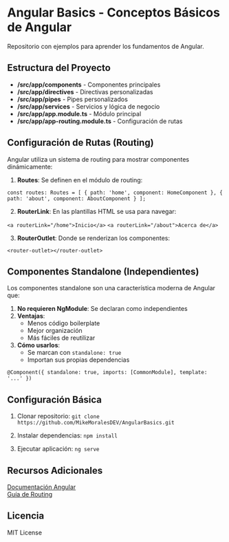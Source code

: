 # Angular Basics - Conceptos Básicos de Angular

Repositorio con ejemplos para aprender los fundamentos de Angular.

## Estructura del Proyecto

- **/src/app/components** - Componentes principales
- **/src/app/directives** - Directivas personalizadas
- **/src/app/pipes** - Pipes personalizados
- **/src/app/services** - Servicios y lógica de negocio
- **/src/app/app.module.ts** - Módulo principal
- **/src/app/app-routing.module.ts** - Configuración de rutas

## Configuración de Rutas (Routing)

Angular utiliza un sistema de routing para mostrar componentes dinámicamente:

1. **Routes**: Se definen en el módulo de routing:

`const routes: Routes = [
  { path: 'home', component: HomeComponent },
  { path: 'about', component: AboutComponent }
];`

2. **RouterLink**: En las plantillas HTML se usa para navegar:

`<a routerLink="/home">Inicio</a>`
`<a routerLink="/about">Acerca de</a>`

3. **RouterOutlet**: Donde se renderizan los componentes:

`<router-outlet></router-outlet>`

## Componentes Standalone (Independientes)

Los componentes standalone son una característica moderna de Angular que:

1. **No requieren NgModule**: Se declaran como independientes
2. **Ventajas**:
   - Menos código boilerplate
   - Mejor organización
   - Más fáciles de reutilizar
3. **Cómo usarlos**:
   - Se marcan con `standalone: true`
   - Importan sus propias dependencias

`@Component({
  standalone: true,
  imports: [CommonModule],
  template: '...'
})`

## Configuración Básica

1. Clonar repositorio:
`git clone https://github.com/MikeMoralesDEV/AngularBasics.git`

2. Instalar dependencias:
`npm install`

3. Ejecutar aplicación:
`ng serve`

## Recursos Adicionales
[Documentación Angular](https://angular.io/docs)  
[Guía de Routing](https://angular.io/guide/router)

## Licencia
MIT License

